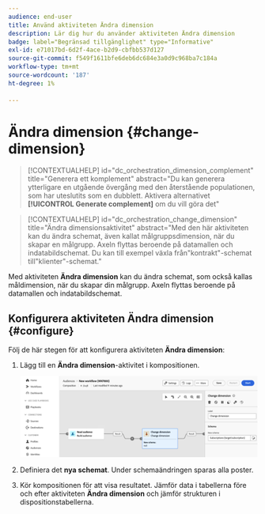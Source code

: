```yaml
---
audience: end-user
title: Använd aktiviteten Ändra dimension
description: Lär dig hur du använder aktiviteten Ändra dimension
badge: label="Begränsad tillgänglighet" type="Informative"
exl-id: e71017bd-6d2f-4ace-b2d9-cbfbb537d127
source-git-commit: f549f1611bfe6deb6dc684e3a0d9c968ba7c184a
workflow-type: tm+mt
source-wordcount: '187'
ht-degree: 1%

---
```


# Ändra dimension {#change-dimension}

>[!CONTEXTUALHELP]
>id="dc_orchestration_dimension_complement"
>title="Generera ett komplement"
>abstract="Du kan generera ytterligare en utgående övergång med den återstående populationen, som har uteslutits som en dubblett. Aktivera alternativet **[!UICONTROL Generate complement]** om du vill göra det"

>[!CONTEXTUALHELP]
>id="dc_orchestration_change_dimension"
>title="Ändra dimensionsaktivitet"
>abstract="Med den här aktiviteten kan du ändra schemat, även kallat målgruppsdimension, när du skapar en målgrupp. Axeln flyttas beroende på datamallen och indatabildschemat. Du kan till exempel växla från&quot;kontrakt&quot;-schemat till&quot;klienter&quot;-schemat."

Med aktiviteten **Ändra dimension** kan du ändra schemat, som också kallas måldimension, när du skapar din målgrupp. Axeln flyttas beroende på datamallen och indatabildschemat.

## Konfigurera aktiviteten Ändra dimension {#configure}

Följ de här stegen för att konfigurera aktiviteten **Ändra dimension**:

1. Lägg till en **Ändra dimension**-aktivitet i kompositionen.

   ![](../assets/change-dimension.png)

1. Definiera det **nya schemat**. Under schemaändringen sparas alla poster.

1. Kör kompositionen för att visa resultatet. Jämför data i tabellerna före och efter aktiviteten **Ändra dimension** och jämför strukturen i dispositionstabellerna.

<!--
## Example {#example}

In this example, we want to send an SMS delivery to all the profiles who have made a purchase. To do this, we first use a **[!UICONTROL Build audience]** activity linked to a custom "Purchase" targeting dimension to target all purchases that occurred.

We then use a **[!UICONTROL Change dimension]** activity to switch the workflow targeting dimension to "Recipients". This allows us to be able to target the recipients who match the query.
-->


